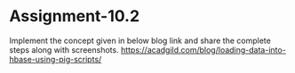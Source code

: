 # Assignment-10.2

Implement the concept given in below blog link and share the complete steps along with
screenshots.
https://acadgild.com/blog/loading-data-into-hbase-using-pig-scripts/
